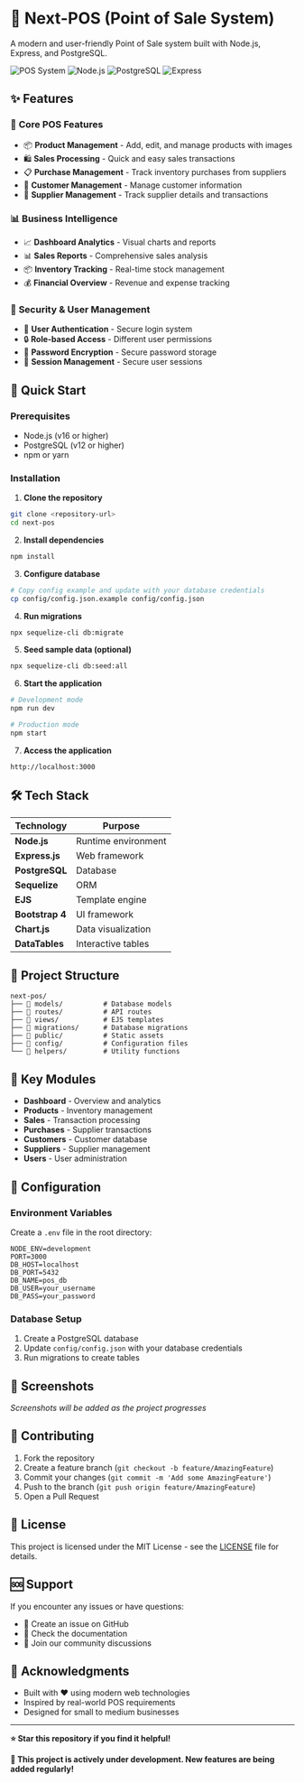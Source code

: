 # 🛒 Next-POS (Point of Sale System)

A modern and user-friendly Point of Sale system built with Node.js, Express, and PostgreSQL.

![POS System](https://img.shields.io/badge/Status-Development-orange)
![Node.js](https://img.shields.io/badge/Node.js-16+-green)
![PostgreSQL](https://img.shields.io/badge/PostgreSQL-12+-blue)
![Express](https://img.shields.io/badge/Express-4.16+-yellow)

## ✨ Features

### 🏪 **Core POS Features**
- 📦 **Product Management** - Add, edit, and manage products with images
- 🛍️ **Sales Processing** - Quick and easy sales transactions
- 📋 **Purchase Management** - Track inventory purchases from suppliers
- 👥 **Customer Management** - Manage customer information
- 🏢 **Supplier Management** - Track supplier details and transactions

### 📊 **Business Intelligence**
- 📈 **Dashboard Analytics** - Visual charts and reports
- 📊 **Sales Reports** - Comprehensive sales analysis
- 📦 **Inventory Tracking** - Real-time stock management
- 💰 **Financial Overview** - Revenue and expense tracking

### 🔐 **Security & User Management**
- 👤 **User Authentication** - Secure login system
- 🔒 **Role-based Access** - Different user permissions
- 🔐 **Password Encryption** - Secure password storage
- 📱 **Session Management** - Secure user sessions

## 🚀 Quick Start

### Prerequisites
- Node.js (v16 or higher)
- PostgreSQL (v12 or higher)
- npm or yarn

### Installation

1. **Clone the repository**
```bash
git clone <repository-url>
cd next-pos
```

2. **Install dependencies**
```bash
npm install
```

3. **Configure database**
```bash
# Copy config example and update with your database credentials
cp config/config.json.example config/config.json
```

4. **Run migrations**
```bash
npx sequelize-cli db:migrate
```

5. **Seed sample data (optional)**
```bash
npx sequelize-cli db:seed:all
```

6. **Start the application**
```bash
# Development mode
npm run dev

# Production mode
npm start
```

7. **Access the application**
```
http://localhost:3000
```

## 🛠️ Tech Stack

| Technology | Purpose |
|------------|---------|
| **Node.js** | Runtime environment |
| **Express.js** | Web framework |
| **PostgreSQL** | Database |
| **Sequelize** | ORM |
| **EJS** | Template engine |
| **Bootstrap 4** | UI framework |
| **Chart.js** | Data visualization |
| **DataTables** | Interactive tables |

## 📁 Project Structure

```
next-pos/
├── 📁 models/          # Database models
├── 📁 routes/          # API routes
├── 📁 views/           # EJS templates
├── 📁 migrations/      # Database migrations
├── 📁 public/          # Static assets
├── 📁 config/          # Configuration files
└── 📁 helpers/         # Utility functions
```

## 🎯 Key Modules

- **Dashboard** - Overview and analytics
- **Products** - Inventory management
- **Sales** - Transaction processing
- **Purchases** - Supplier transactions
- **Customers** - Customer database
- **Suppliers** - Supplier management
- **Users** - User administration

## 🔧 Configuration

### Environment Variables
Create a `.env` file in the root directory:

```env
NODE_ENV=development
PORT=3000
DB_HOST=localhost
DB_PORT=5432
DB_NAME=pos_db
DB_USER=your_username
DB_PASS=your_password
```

### Database Setup
1. Create a PostgreSQL database
2. Update `config/config.json` with your database credentials
3. Run migrations to create tables

## 📸 Screenshots

*Screenshots will be added as the project progresses*

## 🤝 Contributing

1. Fork the repository
2. Create a feature branch (`git checkout -b feature/AmazingFeature`)
3. Commit your changes (`git commit -m 'Add some AmazingFeature'`)
4. Push to the branch (`git push origin feature/AmazingFeature`)
5. Open a Pull Request

## 📝 License

This project is licensed under the MIT License - see the [LICENSE](LICENSE) file for details.

## 🆘 Support

If you encounter any issues or have questions:

- 📧 Create an issue on GitHub
- 📖 Check the documentation
- 💬 Join our community discussions

## 🎉 Acknowledgments

- Built with ❤️ using modern web technologies
- Inspired by real-world POS requirements
- Designed for small to medium businesses

---

**⭐ Star this repository if you find it helpful!**

**🔄 This project is actively under development. New features are being added regularly!** 